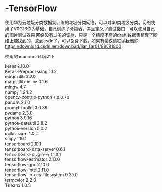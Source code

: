 # -TensorFlow
使用华为云垃圾分类数据集训练的垃圾分类网络，可以对40类垃圾分类。网络使用了VGG16作为基础，自己训练了分类器，并且定义了测试接口，可以使用自己的图片测试效果
网络没有过多的调参，只是一个精度不高的draft
数据集整理了网络上能找到的，放到csdn了，可以免费下载，如果有侵权请联系我删除
https://download.csdn.net/download/liar_liar01/88681800

使用的anaconda环境如下

keras                     2.10.0  
Keras-Preprocessing       1.1.2  
matplotlib                3.7.0  
matplotlib-inline         0.1.6  
mingw                     4.7     
numpy                     1.24.2        
opencv-contrib-python     4.8.0.76   
pandas                    2.1.0                       
prompt-toolkit            3.0.39  
pygame                    2.3.0     
python                    3.9.16   
python-dateutil           2.8.2  
python-version            0.0.2                
scikit-learn              1.0.2             
scipy                     1.10.1            
tensorboard               2.10.1           
tensorboard-data-server   0.6.1           
tensorboard-plugin-wit    1.8.1               
tensorflow-estimator      2.10.0                 
tensorflow-gpu            2.10.0                  
tensorflow-intel          2.11.0           
tensorflow-io-gcs-filesystem 0.30.0                
termcolor                 2.2.0               
Theano                    1.0.5              
